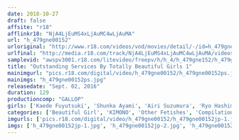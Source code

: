 ```yaml
---
date: 2018-10-27
draft: false
affsite: "r18"
afflinkr18: "NjA4LjEuMS4xLjAuMC4wLjAuMA"
url: "h_479gne00152"
urloriginal: "http://www.r18.com/videos/vod/movies/detail/-/id=h_479gne00152"
urlfinal: "http://media.r18.com/track/NjA4LjEuMS4xLjAuMC4wLjAuMA/videos/vod/movies/detail/-/id=h_479gne00152"
samplevid: "awspv3001.r18.com/litevideo/freepv/h/h_4/h_479gne152/h_479gne152_dmb_w.mp4"
title: "Outstanding Services By Totally Beautiful Girls 1"
mainimgurl: "pics.r18.com/digital/video/h_479gne00152/h_479gne00152ps.jpg"
mainimgs: "h_479gne00152ps.jpg"
releasedate: "Sept. 02, 2016"
duration: 129
productioncomp: "GALLOP"
girls: ['Kaede Fuyutsuki', 'Shunka Ayami', 'Airi Suzumura', 'Ryo Hashimoto', 'Rumina Asahina (Shizuku Memori)']
categories: ['Beautiful Girl', 'KIMONO', 'Other Fetishes', 'Compilation', 'Hi-Def']
imgurls: ['pics.r18.com/digital/video/h_479gne00152/h_479gne00152jp-1.jpg', 'pics.r18.com/digital/video/h_479gne00152/h_479gne00152jp-2.jpg', 'pics.r18.com/digital/video/h_479gne00152/h_479gne00152jp-3.jpg', 'pics.r18.com/digital/video/h_479gne00152/h_479gne00152jp-4.jpg', 'pics.r18.com/digital/video/h_479gne00152/h_479gne00152jp-5.jpg', 'pics.r18.com/digital/video/h_479gne00152/h_479gne00152jp-6.jpg', 'pics.r18.com/digital/video/h_479gne00152/h_479gne00152jp-7.jpg', 'pics.r18.com/digital/video/h_479gne00152/h_479gne00152jp-8.jpg', 'pics.r18.com/digital/video/h_479gne00152/h_479gne00152jp-9.jpg', 'pics.r18.com/digital/video/h_479gne00152/h_479gne00152jp-10.jpg', 'pics.r18.com/digital/video/h_479gne00152/h_479gne00152jp-11.jpg', 'pics.r18.com/digital/video/h_479gne00152/h_479gne00152jp-12.jpg', 'pics.r18.com/digital/video/h_479gne00152/h_479gne00152jp-13.jpg', 'pics.r18.com/digital/video/h_479gne00152/h_479gne00152jp-14.jpg', 'pics.r18.com/digital/video/h_479gne00152/h_479gne00152jp-15.jpg', 'pics.r18.com/digital/video/h_479gne00152/h_479gne00152jp-16.jpg', 'pics.r18.com/digital/video/h_479gne00152/h_479gne00152jp-17.jpg', 'pics.r18.com/digital/video/h_479gne00152/h_479gne00152jp-18.jpg', 'pics.r18.com/digital/video/h_479gne00152/h_479gne00152jp-19.jpg', 'pics.r18.com/digital/video/h_479gne00152/h_479gne00152jp-20.jpg']
imgs: ['h_479gne00152jp-1.jpg', 'h_479gne00152jp-2.jpg', 'h_479gne00152jp-3.jpg', 'h_479gne00152jp-4.jpg', 'h_479gne00152jp-5.jpg', 'h_479gne00152jp-6.jpg', 'h_479gne00152jp-7.jpg', 'h_479gne00152jp-8.jpg', 'h_479gne00152jp-9.jpg', 'h_479gne00152jp-10.jpg', 'h_479gne00152jp-11.jpg', 'h_479gne00152jp-12.jpg', 'h_479gne00152jp-13.jpg', 'h_479gne00152jp-14.jpg', 'h_479gne00152jp-15.jpg', 'h_479gne00152jp-16.jpg', 'h_479gne00152jp-17.jpg', 'h_479gne00152jp-18.jpg', 'h_479gne00152jp-19.jpg', 'h_479gne00152jp-20.jpg']
---
```

